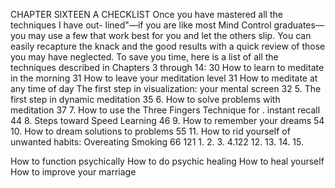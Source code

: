 
CHAPTER SIXTEEN
A CHECKLIST
Once you have mastered all the techniques I have out-
lined"—if you are like most Mind Control graduates—
you may use a few that work best for you and let the
others slip. You can easily recapture the knack and the
good results with a quick review of those you may
have neglected.
To save you time, here is a list of all the techniques
described in Chapters 3 through 14:
30
How to learn to meditate in the morning
31
How to leave your meditation level
31
How to meditate at any time of day
The first step in visualization: your
mental screen
32
5. The first step in dynamic meditation
35
6. How to solve problems with meditation
37
7. How to use the Three Fingers Technique for .
instant recall
44
8. Steps toward Speed Learning
46
9. How to remember your dreams
54
10. How to dream solutions to problems
55
11. How to rid yourself of unwanted habits:
Overeating
Smoking
66
121
1.
2.
3.
4.122
12.
13.
14.
15.

How to function psychically
How to do psychic healing
How to heal yourself
How to improve your marriage
